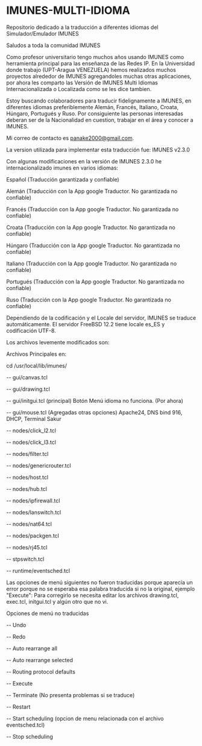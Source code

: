 # IMUNES-MULTI-IDIOMA
Repositorio dedicado a la traducción a diferentes idiomas del  Simulador/Emulador IMUNES

Saludos a toda la comunidad IMUNES

Como profesor universitario tengo muchos años usando IMUNES como herramienta principal para las enseñanza de las Redes IP. En la Universidad donde trabajo (UPT-Aragua VENEZUELA) hemos realizados muchos proyectos alrededor de IMUNES agregandoles muchas otras aplicaciones, por ahora les comparto las Versión de IMUNES Multi Idiomas Internacionalizada o Localizada como se les dice tambien.

Estoy buscando colaboradores para traducir fidelignamente a IMUNES, en diferentes idiomas preferiblemente Alemán, Francés, Italiano, Croata, Húngaro, Portugués y Ruso. Por consiguiente las personas interesadas deberan ser de la Nacionalidad en cuestion, trabajar en el área y conocer a IMUNES.

Mi correo de contacto es panake2000@gmail.com.

La version utilizada para implementar esta traducción fue: IMUNES v2.3.0

Con algunas modificaciones en la versión de IMUNES 2.3.0 he internacionalizado imunes en varios idiomas:

Español (Traducción garantizada y confiable)

Alemán (Traducción con la App google Traductor. No garantizada no confiable)

Francés (Traducción con la App google Traductor. No garantizada no confiable)

Croata (Traducción con la App google Traductor. No garantizada no confiable)

Húngaro (Traducción con la App google Traductor. No garantizada no confiable)

Italiano (Traducción con la App google Traductor. No garantizada no confiable)

Portugués (Traducción con la App google Traductor. No garantizada no confiable)

Ruso (Traducción con la App google Traductor. No garantizada no confiable)


Dependiendo de la codificación y el Locale del servidor, IMUNES se traduce automáticamente.
El servidor FreeBSD 12.2 tiene locale es_ES y codificación UTF-8.

Los archivos levemente modificados son:

Archivos Principales en:

cd /usr/local/lib/imunes/

-- gui/canvas.tcl

-- gui/drawing.tcl

-- gui/initgui.tcl (principal) Botón Menú idioma no funciona. (Por ahora)

-- gui/mouse.tcl (Agregadas otras opciones) Apache24, DNS bind 916, DHCP, Terminal Sakur

-- nodes/click_l2.tcl

-- nodes/click_l3.tcl

-- nodes/filter.tcl

-- nodes/genericrouter.tcl

-- nodes/host.tcl

-- nodes/hub.tcl

-- nodes/ipfirewall.tcl

-- nodes/lanswitch.tcl

-- nodes/nat64.tcl

-- nodes/packgen.tcl

-- nodes/rj45.tcl

-- stpswitch.tcl

-- runtime/eventsched.tcl


Las opciones de menú siguientes no fueron traducidas porque aparecía un error porque no se esperaba esa palabra traducida si no la original, ejemplo "Execute": Para corregirlo se necesita editar los archivos drawing.tcl, exec.tcl, initgui.tcl y algún otro que no vi.

Opciones de menú no traducidas

-- Undo

-- Redo

-- Auto rearrange all

-- Auto rearrange selected

-- Routing protocol defaults

-- Execute

-- Terminate (No presenta problemas si se traduce)

-- Restart

-- Start scheduling (opcion de menu relacionada con el archivo eventsched.tcl)

-- Stop scheduling




